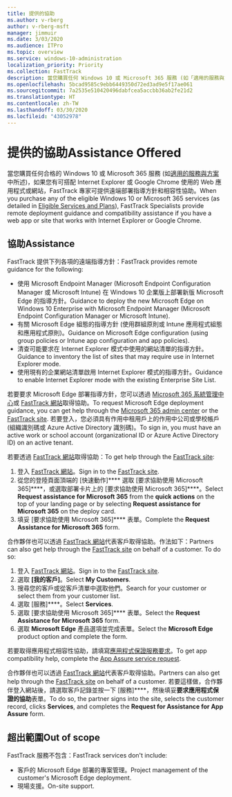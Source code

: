 ```yaml
---
title: 提供的協助
ms.author: v-rberg
author: v-rberg-msft
manager: jimmuir
ms.date: 3/03/2020
ms.audience: ITPro
ms.topic: overview
ms.service: windows-10-administration
localization_priority: Priority
ms.collection: FastTrack
description: 當您購買任何 Windows 10 或 Microsoft 365 服務 (如「適用的服務與方案」中所述)，如果您有可搭配 Internet Explorer 或 Google Chrome 使用的 Web 應用程式或網站，FastTrack 專家可提供遠端部署指導方針和相容性協助。
ms.openlocfilehash: 5bcad9585c9ebb6449350d72ed3ad9e5f17ae061
ms.sourcegitcommit: 7a2535e510420496dabfcea5accbb36ab2fe21d2
ms.translationtype: HT
ms.contentlocale: zh-TW
ms.lasthandoff: 03/30/2020
ms.locfileid: "43052978"
---
```

# <a name="assistance-offered"></a><span data-ttu-id="19a26-103">提供的協助</span><span class="sxs-lookup"><span data-stu-id="19a26-103">Assistance Offered</span></span>

<span data-ttu-id="19a26-104">當您購買任何合格的 Windows 10 或 Microsoft 365 服務 (如[適用的服務與方案](M365-eligible-services-and-plans.md)中所述)，如果您有可搭配 Internet Explorer 或 Google Chrome 使用的 Web 應用程式或網站，FastTrack 專家可提供遠端部署指導方針和相容性協助。</span><span class="sxs-lookup"><span data-stu-id="19a26-104">When you purchase any of the eligible Windows 10 or Microsoft 365 services (as detailed in [Eligible Services and Plans](M365-eligible-services-and-plans.md)), FastTrack Specialists provide remote deployment guidance and compatibility assistance if you have a web app or site that works with Internet Explorer or Google Chrome.</span></span> 

## <a name="assistance"></a><span data-ttu-id="19a26-105">協助</span><span class="sxs-lookup"><span data-stu-id="19a26-105">Assistance</span></span>

<span data-ttu-id="19a26-106">FastTrack 提供下列各項的遠端指導方針：</span><span class="sxs-lookup"><span data-stu-id="19a26-106">FastTrack provides remote guidance for the following:</span></span>
- <span data-ttu-id="19a26-107">使用 Microsoft Endpoint Manager (Microsoft Endpoint Configuration Manager 或 Microsoft Intune) 在 Windows 10 企業版上部署新版 Microsoft Edge 的指導方針。</span><span class="sxs-lookup"><span data-stu-id="19a26-107">Guidance to deploy the new Microsoft Edge on Windows 10 Enterprise with Microsoft Endpoint Manager (Microsoft Endpoint Configuration Manager or Microsoft Intune).</span></span>
- <span data-ttu-id="19a26-108">有關 Microsoft Edge 組態的指導方針 (使用群組原則或 Intune 應用程式組態和應用程式原則)。</span><span class="sxs-lookup"><span data-stu-id="19a26-108">Guidance on Microsoft Edge configuration (using group policies or Intune app configuration and app policies).</span></span>
- <span data-ttu-id="19a26-109">清查可能要求在 Internet Explorer 模式中使用的網站清單的指導方針。</span><span class="sxs-lookup"><span data-stu-id="19a26-109">Guidance to inventory the list of sites that may require use in Internet Explorer mode.</span></span>
- <span data-ttu-id="19a26-110">使用現有的企業網站清單啟用 Internet Explorer 模式的指導方針。</span><span class="sxs-lookup"><span data-stu-id="19a26-110">Guidance to enable Internet Explorer mode with the existing Enterprise Site List.</span></span>

<span data-ttu-id="19a26-111">若要要求 Microsoft Edge 部署指導方針，您可以透過 [Microsoft 365 系統管理中心](https://go.microsoft.com/fwlink/?linkid=2032704)或 [FastTrack 網站](https://go.microsoft.com/fwlink/?linkid=780698)取得協助。</span><span class="sxs-lookup"><span data-stu-id="19a26-111">To request Microsoft Edge deployment guidance, you can get help through the [Microsoft 365 admin center](https://go.microsoft.com/fwlink/?linkid=2032704) or the [FastTrack site](https://go.microsoft.com/fwlink/?linkid=780698).</span></span> <span data-ttu-id="19a26-112">若要登入，您必須具有作用中租用戶上的作用中公司或學校帳戶 (組織識別碼或 Azure Active Directory 識別碼)。</span><span class="sxs-lookup"><span data-stu-id="19a26-112">To sign in, you must have an active work or school account (organizational ID or Azure Active Directory ID) on an active tenant.</span></span> 

<span data-ttu-id="19a26-113">若要透過 [FastTrack 網站](https://go.microsoft.com/fwlink/?linkid=780698)取得協助：</span><span class="sxs-lookup"><span data-stu-id="19a26-113">To get help through the [FastTrack site](https://go.microsoft.com/fwlink/?linkid=780698):</span></span> 
1.    <span data-ttu-id="19a26-114">登入 [FastTrack 網站](https://go.microsoft.com/fwlink/?linkid=780698)。</span><span class="sxs-lookup"><span data-stu-id="19a26-114">Sign in to the [FastTrack site](https://go.microsoft.com/fwlink/?linkid=780698).</span></span> 
2.    <span data-ttu-id="19a26-115">從您的登陸頁面頂端的 [快速動作]\*\*\*\* 選取 [要求協助使用 Microsoft 365]\*\*\*\*，或選取部署卡片上的 [要求協助使用 Microsoft 365]\*\*\*\*。</span><span class="sxs-lookup"><span data-stu-id="19a26-115">Select **Request assistance for Microsoft 365** from the **quick actions** on the top of your landing page or by selecting **Request assistance for Microsoft 365** on the deploy card.</span></span>
3.    <span data-ttu-id="19a26-116">填妥 [要求協助使用 Microsoft 365]\*\*\*\* 表單。</span><span class="sxs-lookup"><span data-stu-id="19a26-116">Complete the **Request Assistance for Microsoft 365** form.</span></span>
  
<span data-ttu-id="19a26-p102">合作夥伴也可以透過 [FastTrack 網站](https://go.microsoft.com/fwlink/?linkid=780698)代表客戶取得協助。作法如下：</span><span class="sxs-lookup"><span data-stu-id="19a26-p102">Partners can also get help through the [FastTrack site](https://go.microsoft.com/fwlink/?linkid=780698) on behalf of a customer. To do so:</span></span>
1.    <span data-ttu-id="19a26-119">登入 [FastTrack 網站](https://go.microsoft.com/fwlink/?linkid=780698)。</span><span class="sxs-lookup"><span data-stu-id="19a26-119">Sign in to the [FastTrack site](https://go.microsoft.com/fwlink/?linkid=780698).</span></span> 
2.    <span data-ttu-id="19a26-120">選取 **[我的客戶]**。</span><span class="sxs-lookup"><span data-stu-id="19a26-120">Select **My Customers**.</span></span>
3.    <span data-ttu-id="19a26-121">搜尋您的客戶或從客戶清單中選取他們。</span><span class="sxs-lookup"><span data-stu-id="19a26-121">Search for your customer or select them from your customer list.</span></span>
4.    <span data-ttu-id="19a26-122">選取 [服務]\*\*\*\*。</span><span class="sxs-lookup"><span data-stu-id="19a26-122">Select **Services**.</span></span>
5.    <span data-ttu-id="19a26-123">選取 [要求協助使用 Microsoft 365]\*\*\*\* 表單。</span><span class="sxs-lookup"><span data-stu-id="19a26-123">Select the **Request Assistance for Microsoft 365** form.</span></span>
6.    <span data-ttu-id="19a26-124">選取 **Microsoft Edge** 產品選項並完成表單。</span><span class="sxs-lookup"><span data-stu-id="19a26-124">Select the **Microsoft Edge** product option and complete the form.</span></span>
 
<span data-ttu-id="19a26-125">若要取得應用程式相容性協助，請填寫[應用程式保證服務要求](https://go.microsoft.com/fwlink/?linkid=2022721)。</span><span class="sxs-lookup"><span data-stu-id="19a26-125">To get app compatibility help, complete the [App Assure service request](https://go.microsoft.com/fwlink/?linkid=2022721).</span></span>

<span data-ttu-id="19a26-126">合作夥伴也可以透過 [FastTrack 網站](https://go.microsoft.com/fwlink/?linkid=780698)代表客戶取得協助。</span><span class="sxs-lookup"><span data-stu-id="19a26-126">Partners can also get help through the [FastTrack site](https://go.microsoft.com/fwlink/?linkid=780698) on behalf of a customer.</span></span> <span data-ttu-id="19a26-127">若要這樣做，合作夥伴登入網站後，請選取客戶記錄並按一下 [服務]\*\*\*\*，然後填妥**要求應用程式保證的協助**表單。</span><span class="sxs-lookup"><span data-stu-id="19a26-127">To do so, the partner signs into the site, selects the customer record, clicks **Services**, and completes the **Request for Assistance for App Assure** form.</span></span>

## <a name="out-of-scope"></a><span data-ttu-id="19a26-128">超出範圍</span><span class="sxs-lookup"><span data-stu-id="19a26-128">Out of scope</span></span>

<span data-ttu-id="19a26-129">FastTrack 服務不包含：</span><span class="sxs-lookup"><span data-stu-id="19a26-129">FastTrack services don't include:</span></span>
- <span data-ttu-id="19a26-130">客戶的 Microsoft Edge 部署的專案管理。</span><span class="sxs-lookup"><span data-stu-id="19a26-130">Project management of the customer's Microsoft Edge deployment.</span></span>
- <span data-ttu-id="19a26-131">現場支援。</span><span class="sxs-lookup"><span data-stu-id="19a26-131">On-site support.</span></span>

